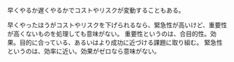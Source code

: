 早くやるか遅くやるかでコストやリスクが変動することもある。

早くやったほうがコストやリスクを下げられるなら、緊急性が高いけど、重要性が高くないものを処理しても意味がない。
重要性というのは、合目的性。効果。目的に合っている、あるいはより成功に近づける課題に取り組む。
緊急性というのは、効率に近い。効果がゼロなら意味がない。
